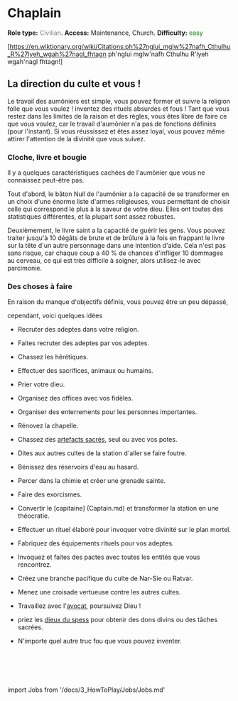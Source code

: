 # Chaplain
**Role type:** <font color= "#808080">Civilian</font>. **Access:** Maintenance, Church. **Difficulty:** <font color="Green">easy</font>


[https://en.wiktionary.org/wiki/Citations:ph%27nglui_mglw%27nafh_Cthulhu_R%27lyeh_wgah%27nagl_fhtagn ph'nglui mglw'nafh Cthulhu R'lyeh wgah'nagl fhtagn!]


## La direction du culte et vous !

Le travail des aumôniers est simple, vous pouvez former et suivre la religion folle que vous voulez ! inventez des rituels absurdes et fous ! Tant que vous restez dans les limites de la raison et des règles, vous êtes libre de faire ce que vous voulez, car le travail d'aumônier n'a pas de fonctions définies (pour l'instant). Si vous réussissez et êtes assez loyal, vous pouvez même attirer l'attention de la divinité que vous suivez.

### Cloche, livre et bougie

Il y a quelques caractéristiques cachées de l'aumônier que vous ne connaissez peut-être pas.

Tout d'abord, le bâton Null de l'aumônier a la capacité de se transformer en un choix d'une énorme liste d'armes religieuses, vous permettant de choisir celle qui correspond le plus à la saveur de votre dieu. Elles ont toutes des statistiques différentes, et la plupart sont assez robustes.

Deuxièmement, le livre saint a la capacité de guérir les gens. Vous pouvez traiter jusqu'à 10 dégâts de brute et de brûlure à la fois en frappant le livre sur la tête d'un autre personnage dans une intention d'aide. Cela n'est pas sans risque, car chaque coup a 40 % de chances d'infliger 10 dommages au cerveau, ce qui est très difficile à soigner, alors utilisez-le avec parcimonie.

### Des choses à faire

En raison du manque d'objectifs définis, vous pouvez être un peu dépassé, 

cependant, voici quelques idées

* Recruter des adeptes dans votre religion.
* Faites recruter des adeptes par vos adeptes.
* Chassez les hérétiques.
* Effectuer des sacrifices, animaux ou humains.
* Prier votre dieu.
* Organisez des offices avec vos fidèles.
* Organiser des enterrements pour les personnes importantes.
* Rénovez la chapelle.
* Chassez des [artefacts sacrés](Asteroid.md), seul ou avec vos potes.
* Dites aux autres cultes de la station d'aller se faire foutre.
* Bénissez des réservoirs d'eau au hasard.
* Percer dans la chimie et créer une grenade sainte.
* Faire des exorcismes.
* Convertir le [capitaine] (Captain.md) et transformer la station en une théocratie.
* Effectuer un rituel élaboré pour invoquer votre divinité sur le plan mortel.
* Fabriquez des équipements rituels pour vos adeptes.
* Invoquez et faites des pactes avec toutes les entités que vous rencontrez.
* Créez une branche pacifique du culte de Nar-Sie ou Ratvar.
* Menez une croisade vertueuse contre les autres cultes.
* Travaillez avec l'[avocat](Lawyer.md), poursuivez Dieu !
* priez les [dieux du spess](Admin.md) pour obtenir des dons divins ou des tâches sacrées.
* N'importe quel autre truc fou que vous pouvez inventer.

  <br/>
<br/>
<br/>

import Jobs from '/docs/3_HowToPlay/Jobs/Jobs.md'

<Jobs />

